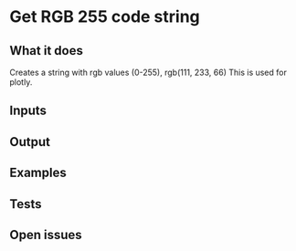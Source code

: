 # Get RGB 255 code string

## What it does

Creates a string with rgb values (0-255),
rgb(111, 233, 66)
This is used for plotly.

## Inputs
###

## Output

###

## Examples

###

## Tests

###


## Open issues